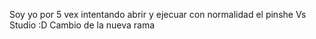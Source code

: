 Soy yo por 5 vex intentando abrir y ejecuar con normalidad el pinshe Vs Studio :D
Cambio de la nueva rama